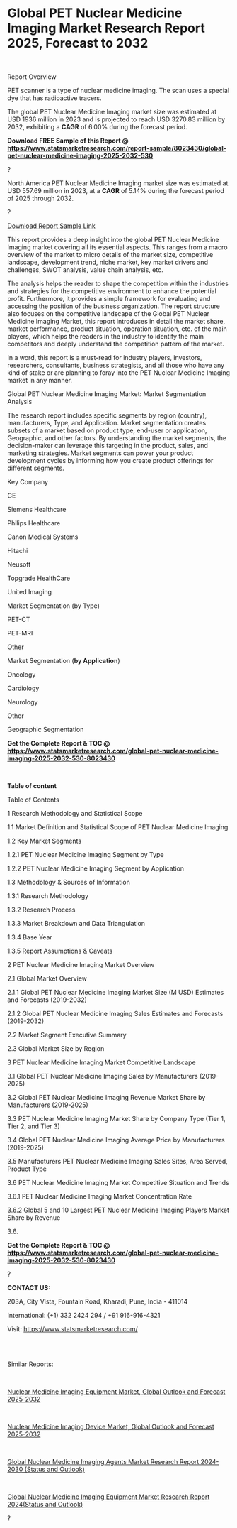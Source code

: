 <h1>Global PET Nuclear Medicine Imaging Market Research Report 2025, Forecast to 2032</h1><br/><p>Report Overview</p>
 
 
 
 <p>PET scanner is a type of nuclear medicine imaging. The scan uses a special dye that has radioactive tracers.</p>
 
 
 
 <p>The global PET Nuclear Medicine Imaging market size was estimated at USD 1936 million in 2023 and is projected to reach USD 3270.83 million by 2032, exhibiting a <strong>CAGR</strong> of 6.00% during the forecast period.</p>
 
 
 
 <div><b>Download FREE Sample of this Report @ <a href="https://www.statsmarketresearch.com/download-free-sample/8023430/global-pet-nuclear-medicine-imaging-2025-2032-530">https://www.statsmarketresearch.com/report-sample/8023430/global-pet-nuclear-medicine-imaging-2025-2032-530</a></b></div>
 
 
 
 <p>? </p>
 
 
 
 <p>North America PET Nuclear Medicine Imaging market size was estimated at USD 557.69 million in 2023, at a <strong>CAGR</strong> of 5.14% during the forecast period of 2025 through 2032.</p>
 
 
 
 <p>? </p>
 
 
 
 <p><a href="https://www.statsmarketresearch.com/download-free-sample/8023430/global-pet-nuclear-medicine-imaging-2025-2032-530">Download Report Sample Link</a></p>
 
 
 
 <p>This report provides a deep insight into the global PET Nuclear Medicine Imaging market covering all its essential aspects. This ranges from a macro overview of the market to micro details of the market size, competitive landscape, development trend, niche market, key market drivers and challenges, SWOT analysis, value chain analysis, etc.</p>
 
 
 
 <p>The analysis helps the reader to shape the competition within the industries and strategies for the competitive environment to enhance the potential profit. Furthermore, it provides a simple framework for evaluating and accessing the position of the business organization. The report structure also focuses on the competitive landscape of the Global PET Nuclear Medicine Imaging Market, this report introduces in detail the market share, market performance, product situation, operation situation, etc. of the main players, which helps the readers in the industry to identify the main competitors and deeply understand the competition pattern of the market.</p>
 
 
 
 <p>In a word, this report is a must-read for industry players, investors, researchers, consultants, business strategists, and all those who have any kind of stake or are planning to foray into the PET Nuclear Medicine Imaging market in any manner.</p>
 
 
 
 <p>Global PET Nuclear Medicine Imaging Market: Market Segmentation Analysis</p>
 
 
 
 <p>The research report includes specific segments by region (country), manufacturers, Type, and Application. Market segmentation creates subsets of a market based on product type, end-user or application, Geographic, and other factors. By understanding the market segments, the decision-maker can leverage this targeting in the product, sales, and marketing strategies. Market segments can power your product development cycles by informing how you create product offerings for different segments.</p>
 
 
 
 <p>Key Company</p>
 
 
 
 <p>GE</p>
 
 
 
 <p>Siemens Healthcare</p>
 
 
 
 <p>Philips Healthcare</p>
 
 
 
 <p>Canon Medical Systems</p>
 
 
 
 <p>Hitachi</p>
 
 
 
 <p>Neusoft</p>
 
 
 
 <p>Topgrade HealthCare</p>
 
 
 
 <p>United Imaging</p>
 
 
 
 <p>Market Segmentation (by Type)</p>
 
 
 
 <p>PET-CT</p>
 
 
 
 <p>PET-MRI</p>
 
 
 
 <p>Other</p>
 
 
 
 <p>Market Segmentation (<strong>by Application</strong>)</p>
 
 
 
 <p>Oncology</p>
 
 
 
 <p>Cardiology</p>
 
 
 
 <p>Neurology</p>
 
 
 
 <p>Other</p>
 
 
 
 <p>Geographic Segmentation</p>
 
 
 
 <div><b>Get the Complete Report & TOC @ <a href="https://www.statsmarketresearch.com/global-pet-nuclear-medicine-imaging-2025-2032-530-8023430">https://www.statsmarketresearch.com/global-pet-nuclear-medicine-imaging-2025-2032-530-8023430</a></b></div>
 
 
 
 <p><br />
 
 <b>Table of content</b></p>
 
 
 
 <p>Table of Contents<br />
 
 1 Research Methodology and Statistical Scope<br />
 
 1.1 Market Definition and Statistical Scope of PET Nuclear Medicine Imaging<br />
 
 1.2 Key Market Segments<br />
 
 1.2.1 PET Nuclear Medicine Imaging Segment by Type<br />
 
 1.2.2 PET Nuclear Medicine Imaging Segment by Application<br />
 
 1.3 Methodology & Sources of Information<br />
 
 1.3.1 Research Methodology<br />
 
 1.3.2 Research Process<br />
 
 1.3.3 Market Breakdown and Data Triangulation<br />
 
 1.3.4 Base Year<br />
 
 1.3.5 Report Assumptions & Caveats<br />
 
 2 PET Nuclear Medicine Imaging Market Overview<br />
 
 2.1 Global Market Overview<br />
 
 2.1.1 Global PET Nuclear Medicine Imaging Market Size (M USD) Estimates and Forecasts (2019-2032)<br />
 
 2.1.2 Global PET Nuclear Medicine Imaging Sales Estimates and Forecasts (2019-2032)<br />
 
 2.2 Market Segment Executive Summary<br />
 
 2.3 Global Market Size by Region<br />
 
 3 PET Nuclear Medicine Imaging Market Competitive Landscape<br />
 
 3.1 Global PET Nuclear Medicine Imaging Sales by Manufacturers (2019-2025)<br />
 
 3.2 Global PET Nuclear Medicine Imaging Revenue Market Share by Manufacturers (2019-2025)<br />
 
 3.3 PET Nuclear Medicine Imaging Market Share by Company Type (Tier 1, Tier 2, and Tier 3)<br />
 
 3.4 Global PET Nuclear Medicine Imaging Average Price by Manufacturers (2019-2025)<br />
 
 3.5 Manufacturers PET Nuclear Medicine Imaging Sales Sites, Area Served, Product Type<br />
 
 3.6 PET Nuclear Medicine Imaging Market Competitive Situation and Trends<br />
 
 3.6.1 PET Nuclear Medicine Imaging Market Concentration Rate<br />
 
 3.6.2 Global 5 and 10 Largest PET Nuclear Medicine Imaging Players Market Share by Revenue<br />
 
 3.6.</p>
 
 
 
 <div><b>Get the Complete Report & TOC @ <a href="https://www.statsmarketresearch.com/global-pet-nuclear-medicine-imaging-2025-2032-530-8023430">https://www.statsmarketresearch.com/global-pet-nuclear-medicine-imaging-2025-2032-530-8023430</a></b></div>
 
 
 
 <p>? </p>
 
 
 
 <p><b>CONTACT US:</b><br />
 
 203A, City Vista, Fountain Road, Kharadi, Pune, India - 411014<br />
 
 International: (+1) 332 2424 294 / +91 916-916-4321<br />
 
 Visit: <a href="https://www.statsmarketresearch.com/">https://www.statsmarketresearch.com/</a><br />
 
 <br />
 
 <br />
 
 Similar Reports:<br />
 
 <br />
 
 <a href="https://www.statsmarketresearch.com/global-nuclear-medicine-imaging-equipment-forecast-2025-2032-256-8027248">Nuclear Medicine Imaging Equipment Market, Global Outlook and Forecast 2025-2032</a><br />
 
 <br />
 
 <a href="https://www.statsmarketresearch.com/global-nuclear-medicine-imaging-device-forecast-2025-2032-936-8027250">Nuclear Medicine Imaging Device Market, Global Outlook and Forecast 2025-2032</a><br />
 
 <br />
 
 <a href="https://www.statsmarketresearch.com/global-nuclear-medicine-imaging-agents-2024-2030-881-7942736">Global Nuclear Medicine Imaging Agents Market Research Report 2024-2030 (Status and Outlook)</a><br />
 
 <br />
 
 <a href="https://www.statsmarketresearch.com/global-nuclear-medicine-imaging-equipment-2024-716-7920307">Global Nuclear Medicine Imaging Equipment Market Research Report 2024(Status and Outlook)</a><br />
 
 ? </p>